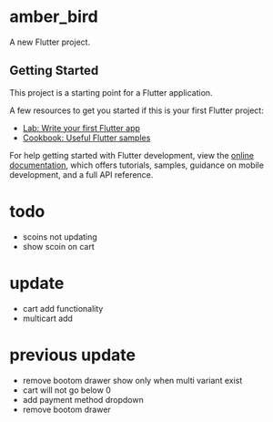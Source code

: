 # amber_bird

A new Flutter project.

## Getting Started

This project is a starting point for a Flutter application.

A few resources to get you started if this is your first Flutter project:

- [Lab: Write your first Flutter app](https://docs.flutter.dev/get-started/codelab)
- [Cookbook: Useful Flutter samples](https://docs.flutter.dev/cookbook)

For help getting started with Flutter development, view the
[online documentation](https://docs.flutter.dev/), which offers tutorials,
samples, guidance on mobile development, and a full API reference.


# todo  
 - scoins not updating 
 - show scoin on cart
# update 
 - cart add functionality
 - multicart add

# previous update
- remove bootom drawer show only when multi variant exist
- cart will not go below 0
- add payment method dropdown 
- remove bootom drawer
